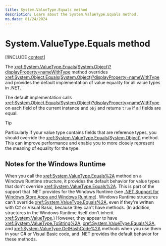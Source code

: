 ```yaml
---
title: System.ValueType.Equals method
description: Learn about the System.ValueType.Equals method.
ms.date: 01/24/2024
---
```

# System.ValueType.Equals method

[!INCLUDE [context](includes/context.md)]

The <xref:System.ValueType.Equals(System.Object)?displayProperty=nameWithType> method overrides <xref:System.Object.Equals(System.Object)?displayProperty=nameWithType> and provides the default implementation of value equality for all value types in .NET.

The default implementation calls <xref:System.Object.Equals(System.Object)?displayProperty=nameWithType> on each field of the current instance and `obj` and returns `true` if all fields are equal.

> [!TIP]
> Particularly if your value type contains fields that are reference types, you should override the <xref:System.ValueType.Equals(System.Object)> method. This can improve performance and enable you to more closely represent the meaning of equality for the type.

## Notes for the Windows Runtime

When you call the <xref:System.ValueType.Equals%2A> method on a Windows Runtime structure, it provides the default behavior for value types that don't override <xref:System.ValueType.Equals%2A>. This is part of the support that .NET provides for the Windows Runtime (see [.NET Support for Windows Store Apps and Windows Runtime](/dotnet/standard/cross-platform/support-for-windows-store-apps-and-windows-runtime)). Windows Runtime structures can't override <xref:System.ValueType.Equals%2A>, even if they're written with C# or Visual Basic, because they can't have methods. (In addition, structures in the Windows Runtime itself don't inherit <xref:System.ValueType>.) However, they appear to have <xref:System.ValueType.ToString%2A>, <xref:System.ValueType.Equals%2A>, and <xref:System.ValueType.GetHashCode%2A> methods when you use them in your C# or Visual Basic code, and .NET provides the default behavior for these methods.
